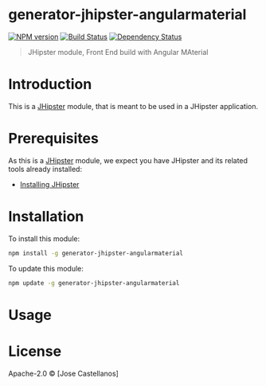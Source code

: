 # generator-jhipster-angularmaterial
[![NPM version][npm-image]][npm-url] [![Build Status][travis-image]][travis-url] [![Dependency Status][daviddm-image]][daviddm-url]
> JHipster module, Front End build with Angular MAterial

# Introduction

This is a [JHipster](http://jhipster.github.io/) module, that is meant to be used in a JHipster application.

# Prerequisites

As this is a [JHipster](http://jhipster.github.io/) module, we expect you have JHipster and its related tools already installed:

- [Installing JHipster](https://jhipster.github.io/installation.html)

# Installation

To install this module:

```bash
npm install -g generator-jhipster-angularmaterial
```

To update this module:
```bash
npm update -g generator-jhipster-angularmaterial
```

# Usage

# License

Apache-2.0 © [Jose Castellanos]

[npm-image]: https://img.shields.io/npm/v/generator-jhipster-angularmaterial.svg
[npm-url]: https://npmjs.org/package/generator-jhipster-angularmaterial
[travis-image]: https://travis-ci.org/matlock08/generator-jhipster-angularmaterial.svg?branch=master
[travis-url]: https://travis-ci.org/matlock08/generator-jhipster-angularmaterial
[daviddm-image]: https://david-dm.org/matlock08/generator-jhipster-angularmaterial.svg?theme=shields.io
[daviddm-url]: https://david-dm.org/matlock08/generator-jhipster-module
